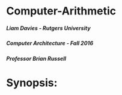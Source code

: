 # Computer-Arithmetic

##### Liam Davies - Rutgers University
##### Computer Architecture - Fall 2016  
##### Professor Brian Russell

# Synopsis:
